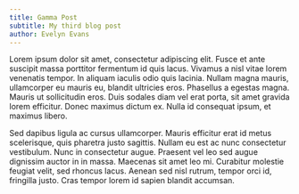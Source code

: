```yaml
---
title: Gamma Post
subtitle: My third blog post
author: Evelyn Evans
---
```


Lorem ipsum dolor sit amet, consectetur adipiscing elit. Fusce et ante suscipit massa porttitor fermentum id quis lacus. Vivamus a nisl vitae lorem venenatis tempor. In aliquam iaculis odio quis lacinia. Nullam magna mauris, ullamcorper eu mauris eu, blandit ultricies eros. Phasellus a egestas magna. Mauris ut sollicitudin eros. Duis sodales diam vel erat porta, sit amet gravida lorem efficitur. Donec maximus dictum ex. Nulla id consequat ipsum, et maximus libero.

Sed dapibus ligula ac cursus ullamcorper. Mauris efficitur erat id metus scelerisque, quis pharetra justo sagittis. Nullam eu est ac nunc consectetur vestibulum. Nunc in consectetur augue. Praesent vel leo sed augue dignissim auctor in in massa. Maecenas sit amet leo mi. Curabitur molestie feugiat velit, sed rhoncus lacus. Aenean sed nisl rutrum, tempor orci id, fringilla justo. Cras tempor lorem id sapien blandit accumsan. 